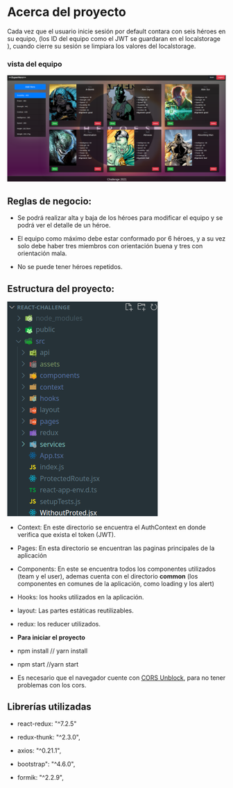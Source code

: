 # Acerca del proyecto

Cada vez que el usuario inicie sesión por default contara con seis héroes en su equipo, (los ID del equipo como el JWT se guardaran en el localstorage ), cuando cierre su sesión se limpiara los valores del localstorage.

### vista del equipo

![alt text](https://github.com/aniicossio1997/react-challenge/blob/main/myTeam.png)

## Reglas de negocio:

- Se podrá realizar alta y baja de los héroes para modificar el equipo y se podrá ver el detalle de un héroe.
- El equipo como máximo debe estar conformado por 6 héroes, y a su vez solo debe haber tres miembros con orientación buena y tres con orientación mala.

- No se puede tener héroes repetidos.

## Estructura del proyecto:

![alt text](https://github.com/aniicossio1997/react-challenge/blob/main/challenge.png)

- Context: En este directorio se encuentra el AuthContext en donde verifica que exista el token (JWT).

- Pages: En esta directorio se encuentran las paginas principales de la aplicación

- Components: En este se encuentra todos los componentes utilizados (team y el user), ademas cuenta con el directorio **common** (los componentes en comunes de la aplicación, como loading y los alert)

- Hooks: los hooks utilizados en la aplicación.

- layout: Las partes estáticas reutilizables.

- redux: los reducer utilizados.

- **Para iniciar el proyecto**

- npm install // yarn install

- npm start //yarn start

- Es necesario que el navegador cuente con [CORS Unblock](https://chrome.google.com/webstore/detail/cors-unblock/lfhmikememgdcahcdlaciloancbhjino), para no tener problemas con los cors.

## Librerías utilizadas

- react-redux: "^7.2.5"

- redux-thunk: "^2.3.0",

- axios: "^0.21.1",

- bootstrap": "^4.6.0",

- formik: "^2.2.9",
